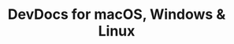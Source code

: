 ---
name: DevDocs
url: 'https://devdocs.io'
category: Books
title: 'DevDocs for macOS, Windows & Linux'
key: devdocs

---